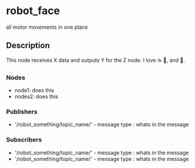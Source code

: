 # robot_face
all motor movements in one place

## Description 
This node receives X data and outputs Y for the Z node. 
I love :coffee: :pizza:, and :dancer:.

### Nodes
- node1: does this
- nodes2: does this

### Publishers
* '/robot_something/topic_name/' - message type : whats in the message


### Subscribers
* '/robot_something/topic_name/' - message type : whats in the message
* '/robot_something/topic_name/' - message type : whats in the message



